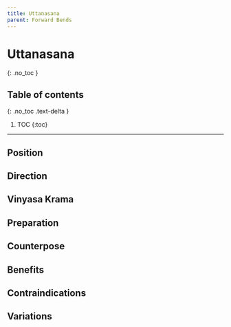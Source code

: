 ```yaml
---
title: Uttanasana
parent: Forward Bends
---
```


# Uttanasana
{: .no_toc }

## Table of contents
{: .no_toc .text-delta }

1. TOC
{:toc}

---

## Position


## Direction


## Vinyasa Krama

## Preparation

## Counterpose


## Benefits


## Contraindications


## Variations



